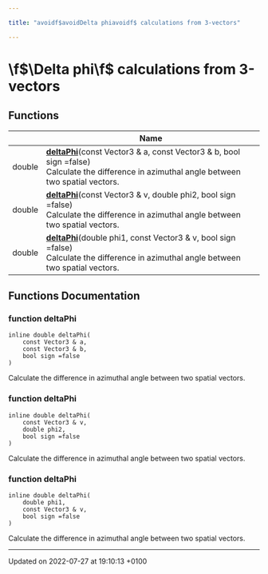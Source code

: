```yaml
---

title: "avoidf$avoidDelta phiavoidf$ calculations from 3-vectors"

---
```


# \f$\Delta phi\f$ calculations from 3-vectors



## Functions

|                | Name           |
| -------------- | -------------- |
| double | **[deltaPhi](http://example.org/modules/group__momutils__vec3__dphi/#function-deltaphi)**(const Vector3 & a, const Vector3 & b, bool sign =false)<br>Calculate the difference in azimuthal angle between two spatial vectors.  |
| double | **[deltaPhi](http://example.org/modules/group__momutils__vec3__dphi/#function-deltaphi)**(const Vector3 & v, double phi2, bool sign =false)<br>Calculate the difference in azimuthal angle between two spatial vectors.  |
| double | **[deltaPhi](http://example.org/modules/group__momutils__vec3__dphi/#function-deltaphi)**(double phi1, const Vector3 & v, bool sign =false)<br>Calculate the difference in azimuthal angle between two spatial vectors.  |


## Functions Documentation

### function deltaPhi

```
inline double deltaPhi(
    const Vector3 & a,
    const Vector3 & b,
    bool sign =false
)
```

Calculate the difference in azimuthal angle between two spatial vectors. 

### function deltaPhi

```
inline double deltaPhi(
    const Vector3 & v,
    double phi2,
    bool sign =false
)
```

Calculate the difference in azimuthal angle between two spatial vectors. 

### function deltaPhi

```
inline double deltaPhi(
    double phi1,
    const Vector3 & v,
    bool sign =false
)
```

Calculate the difference in azimuthal angle between two spatial vectors. 





-------------------------------

Updated on 2022-07-27 at 19:10:13 +0100